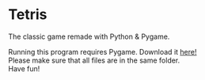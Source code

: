# Tetris
The classic game remade with Python &amp; Pygame. 

Running this program requires Pygame. Download it <a href="https://bitbucket.org/pygame/pygame/downloads" target="a_blank"> here! </a> <br>
Please make sure that all files are in the same folder. <br>
Have fun!
